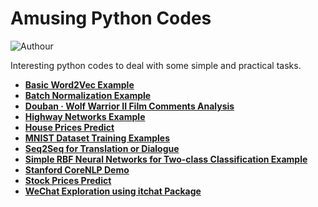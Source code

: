 # Amusing Python Codes

![Authour](https://img.shields.io/badge/Author-Zhang%20Hao%20(Isaac%20Changhau)-blue.svg)

Interesting python codes to deal with some simple and practical tasks.

- [**Basic Word2Vec Example**](/basic_word2vec_example)
- [**Batch Normalization Example**](/batch_normalization)
- [**Douban · Wolf Warrior II Film Comments Analysis**](/wolf_warriors_ii)
- [**Highway Networks Example**](/highway_networks)
- [**House Prices Predict**](/house_prices_predict)
- [**MNIST Dataset Training Examples**](/mnist_training_examples)
- [**Seq2Seq for Translation or Dialogue**](/seq2seq_translate_dialogue)
- [**Simple RBF Neural Networks for Two-class Classification Example**](/rbf_networks_classification)
- [**Stanford CoreNLP Demo**](/stanford_corenlp_demo)
- [**Stock Prices Predict**](/stock_prices_predict)
- [**WeChat Exploration using itchat Package**](/wechat_exploration)

